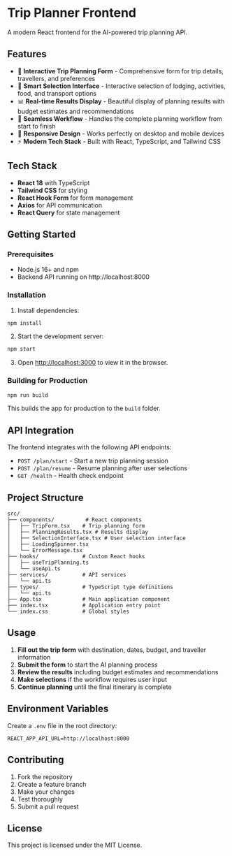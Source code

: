 # Trip Planner Frontend

A modern React frontend for the AI-powered trip planning API.

## Features

- 🎯 **Interactive Trip Planning Form** - Comprehensive form for trip details, travellers, and preferences
- 🏨 **Smart Selection Interface** - Interactive selection of lodging, activities, food, and transport options
- 📊 **Real-time Results Display** - Beautiful display of planning results with budget estimates and recommendations
- 🔄 **Seamless Workflow** - Handles the complete planning workflow from start to finish
- 📱 **Responsive Design** - Works perfectly on desktop and mobile devices
- ⚡ **Modern Tech Stack** - Built with React, TypeScript, and Tailwind CSS

## Tech Stack

- **React 18** with TypeScript
- **Tailwind CSS** for styling
- **React Hook Form** for form management
- **Axios** for API communication
- **React Query** for state management

## Getting Started

### Prerequisites

- Node.js 16+ and npm
- Backend API running on http://localhost:8000

### Installation

1. Install dependencies:
```bash
npm install
```

2. Start the development server:
```bash
npm start
```

3. Open [http://localhost:3000](http://localhost:3000) to view it in the browser.

### Building for Production

```bash
npm run build
```

This builds the app for production to the `build` folder.

## API Integration

The frontend integrates with the following API endpoints:

- `POST /plan/start` - Start a new trip planning session
- `POST /plan/resume` - Resume planning after user selections
- `GET /health` - Health check endpoint

## Project Structure

```
src/
├── components/          # React components
│   ├── TripForm.tsx    # Trip planning form
│   ├── PlanningResults.tsx # Results display
│   ├── SelectionInterface.tsx # User selection interface
│   ├── LoadingSpinner.tsx
│   └── ErrorMessage.tsx
├── hooks/              # Custom React hooks
│   ├── useTripPlanning.ts
│   └── useApi.ts
├── services/           # API services
│   └── api.ts
├── types/              # TypeScript type definitions
│   └── api.ts
├── App.tsx             # Main application component
├── index.tsx           # Application entry point
└── index.css           # Global styles
```

## Usage

1. **Fill out the trip form** with destination, dates, budget, and traveller information
2. **Submit the form** to start the AI planning process
3. **Review the results** including budget estimates and recommendations
4. **Make selections** if the workflow requires user input
5. **Continue planning** until the final itinerary is complete

## Environment Variables

Create a `.env` file in the root directory:

```
REACT_APP_API_URL=http://localhost:8000
```

## Contributing

1. Fork the repository
2. Create a feature branch
3. Make your changes
4. Test thoroughly
5. Submit a pull request

## License

This project is licensed under the MIT License.

